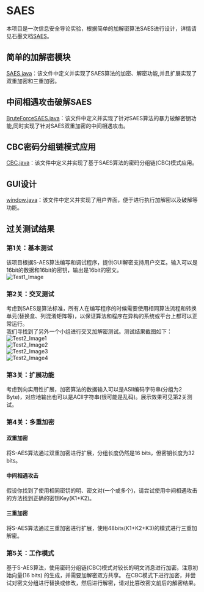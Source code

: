 # SAES
本项目是一次信息安全导论实验，根据简单的加解密算法SAES进行设计，详情请见石墨文档[SAES](https://shimo.im/docs/zm1FlCxE3eYCQSSo?fallback=1)。
## 简单的加解密模块
[SAES.java](ciper_2/SAES.java)：该文件中定义并实现了SAES算法的加密、解密功能,并且扩展实现了双重加密和三重加密。
## 中间相遇攻击破解SAES
[BruteForceSAES.java](ciper_2/BruteForceSAES.java)：该文件中定义并实现了针对SAES算法的暴力破解密钥功能,同时实现了针对SAES双重加密的中间相遇攻击。 
## CBC密码分组链模式应用
[CBC.java](ciper_2/CBC.java)：该文件中定义并实现了基于SAES算法的密码分组链(CBC)模式应用。
## GUI设计
[window.java](ciper_2/window.java)：该文件中定义并实现了用户界面，便于进行执行加解密以及破解等功能。
## 过关测试结果
### 第1关：基本测试
该项目根据S-AES算法编写和调试程序，提供GUI解密支持用户交互。输入可以是16bit的数据和16bit的密钥，输出是16bit的密文。  
![Test1_Image](测试图片/test1.jpg)
### 第2关：交叉测试
考虑到SAES是算法标准，所有人在编写程序的时候需要使用相同算法流程和转换单元(替换盒、列混淆矩阵等)，以保证算法和程序在异构的系统或平台上都可以正常运行。  
我们寻找到了另外一个小组进行交叉加解密测试。测试结果截图如下：  
![Test2_Image1](测试图片/test2_1.jpg)  
![Test2_Image2](测试图片/test2_2.jpg)  
![Test2_Image3](测试图片/test2_3.jpg)  
![Test2_Image4](测试图片/test2_4.jpg)
### 第3关：扩展功能
考虑到向实用性扩展，加密算法的数据输入可以是ASII编码字符串(分组为2 Byte)，对应地输出也可以是ACII字符串(很可能是乱码)。展示效果可见第2关测试。
### 第4关：多重加密
#### 双重加密
将S-AES算法通过双重加密进行扩展，分组长度仍然是16 bits，但密钥长度为32 bits。
#### 中间相遇攻击
假设你找到了使用相同密钥的明、密文对(一个或多个)，请尝试使用中间相遇攻击的方法找到正确的密钥Key(K1+K2)。
#### 三重加密
将S-AES算法通过三重加密进行扩展，使用48bits(K1+K2+K3)的模式进行三重加解密。
### 第5关：工作模式
基于S-AES算法，使用密码分组链(CBC)模式对较长的明文消息进行加密。注意初始向量(16 bits) 的生成，并需要加解密双方共享。
在CBC模式下进行加密，并尝试对密文分组进行替换或修改，然后进行解密，请对比篡改密文前后的解密结果。
